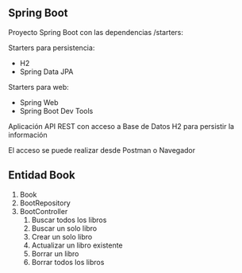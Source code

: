 ## Spring Boot
Proyecto Spring Boot con las dependencias /starters:

Starters para persistencia:
* H2
* Spring Data JPA

Starters para web:

* Spring Web
* Spring Boot Dev Tools

Aplicación API REST con acceso a Base de Datos H2 para persistir la información

El acceso se puede realizar desde Postman o Navegador

## Entidad Book
1. Book
2. BootRepository
3. BootController
   1. Buscar todos los libros 
   2. Buscar un solo libro 
   3. Crear un solo libro
   4. Actualizar un libro existente
   5. Borrar un libro
   6. Borrar todos los libros